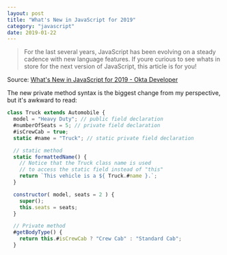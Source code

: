 ```yaml
---
layout: post
title: "What's New in JavaScript for 2019"
category: "javascript"
date: 2019-01-22
---
```


> For the last several years, JavaScript has been evolving on a steady cadence with new language features. If youre curious to see whats in store for the next version of JavaScript, this article is for you!

Source: [What's New in JavaScript for 2019 - Okta Developer](https://developer.okta.com/blog/2019/01/22/whats-new-in-es2019)

The new private method syntax is the biggest change from my perspective, but it's awkward to read:

```javascript
class Truck extends Automobile {
  model = "Heavy Duty"; // public field declaration
  #numberOfSeats = 5; // private field declaration
  #isCrewCab = true;
  static #name = "Truck"; // static private field declaration

  // static method
  static formattedName() {
    // Notice that the Truck class name is used
    // to access the static field instead of "this"
    return `This vehicle is a ${ Truck.#name }.`;
  }

  constructor( model, seats = 2 ) {
    super();
    this.seats = seats;
  }

  // Private method
  #getBodyType() {
    return this.#isCrewCab ? "Crew Cab" : "Standard Cab";
  }
```
